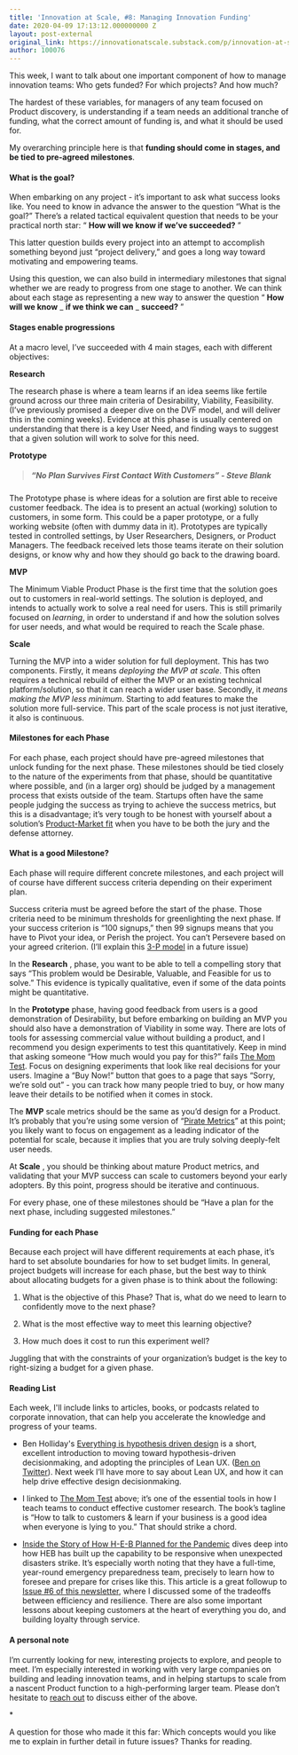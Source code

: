 ```yaml
---
title: 'Innovation at Scale, #8: Managing Innovation Funding'
date: 2020-04-09 17:13:12.000000000 Z
layout: post-external
original_link: https://innovationatscale.substack.com/p/innovation-at-scale-8-managing-innovation
author: 100076
---
```


This week, I want to talk about one important component of how to manage innovation teams: Who gets funded? For which projects? And how much?

The hardest of these variables, for managers of any team focused on Product discovery, is understanding if a team needs an additional tranche of funding, what the correct amount of funding is, and what it should be used for.

My overarching principle here is that **funding should come in stages, and be tied to pre-agreed milestones**.

#### What is the goal?

When embarking on any project - it’s important to ask what success looks like. You need to know in advance the answer to the question “What is the goal?” There’s a related tactical equivalent question that needs to be your practical north star: “ **How will we know if we’ve succeeded?** ”

This latter question builds every project into an attempt to accomplish something beyond just “project delivery,” and goes a long way toward motivating and empowering teams.

Using this question, we can also build in intermediary milestones that signal whether we are ready to progress from one stage to another. We can think about each stage as representing a new way to answer the question “ **How will we know** _ **if we think we can** _ **succeed?** ”

#### Stages enable progressions

At a macro level, I’ve succeeded with 4 main stages, each with different objectives:

**Research**

The research phase is where a team learns if an idea seems like fertile ground across our three main criteria of Desirability, Viability, Feasibility. (I’ve previously promised a deeper dive on the DVF model, and will deliver this in the coming weeks). Evidence at this phase is usually centered on understanding that there is a key User Need, and finding ways to suggest that a given solution will work to solve for this need.

**Prototype**

> ##### “No Plan Survives First Contact With Customers” - Steve Blank

The Prototype phase is where ideas for a solution are first able to receive customer feedback. The idea is to present an actual (working) solution to customers, in some form. This could be a paper prototype, or a fully working website (often with dummy data in it). Prototypes are typically tested in controlled settings, by User Researchers, Designers, or Product Managers. The feedback received lets those teams iterate on their solution designs, or know why and how they should go back to the drawing board.

**MVP**

The Minimum Viable Product Phase is the first time that the solution goes out to customers in real-world settings. The solution is deployed, and intends to actually work to solve a real need for users. This is still primarily focused on _learning_, in order to understand if and how the solution solves for user needs, and what would be required to reach the Scale phase.

**Scale**

Turning the MVP into a wider solution for full deployment. This has two components. Firstly, it means _deploying the MVP at scale_. This often requires a technical rebuild of either the MVP or an existing technical platform/solution, so that it can reach a wider user base. Secondly, it _means making the MVP less minimum_. Starting to add features to make the solution more full-service. This part of the scale process is not just iterative, it also is continuous.

#### **Milestones for each Phase**

For each phase, each project should have pre-agreed milestones that unlock funding for the next phase. These milestones should be tied closely to the nature of the experiments from that phase, should be quantitative where possible, and (in a larger org) should be judged by a management process that exists outside of the team. Startups often have the same people judging the success as trying to achieve the success metrics, but this is a disadvantage; it’s very tough to be honest with yourself about a solution’s [Product-Market fit](https://a16z.com/2017/02/18/12-things-about-product-market-fit/) when you have to be both the jury and the defense attorney.

#### What is a good Milestone?

Each phase will require different concrete milestones, and each project will of course have different success criteria depending on their experiment plan.

Success criteria must be agreed before the start of the phase. Those criteria need to be minimum thresholds for greenlighting the next phase. If your success criterion is “100 signups,” then 99 signups means that you have to Pivot your idea, or Perish the project. You can’t Persevere based on your agreed criterion. (I’ll explain this [3-P model](https://medium.com/@danielbentes/to-pivot-persevere-or-perish-that-is-the-question-77c41f86de51) in a future issue)

In the **Research** , phase, you want to be able to tell a compelling story that says “This problem would be Desirable, Valuable, and Feasible for us to solve.” This evidence is typically qualitative, even if some of the data points might be quantitative.

In the **Prototype** phase, having good feedback from users is a good demonstration of Desirability, but before embarking on building an MVP you should also have a demonstration of Viability in some way. There are lots of tools for assessing commercial value without building a product, and I recommend you design experiments to test this quantitatively. Keep in mind that asking someone “How much would you pay for this?” fails [The Mom Test](http://momtestbook.com/). Focus on designing experiments that look like real decisions for your users. Imagine a “Buy Now!” button that goes to a page that says “Sorry, we’re sold out” - you can track how many people tried to buy, or how many leave their details to be notified when it comes in stock.

The **MVP** scale metrics should be the same as you’d design for a Product. It’s probably that you’re using some version of “[Pirate Metrics](https://www.activecampaign.com/blog/aaarrr-what-are-pirate-metrics)” at this point; you likely want to focus on engagement as a leading indicator of the potential for scale, because it implies that you are truly solving deeply-felt user needs.

At **Scale** , you should be thinking about mature Product metrics, and validating that your MVP success can scale to customers beyond your early adopters. By this point, progress should be iterative and continuous.

For every phase, one of these milestones should be “Have a plan for the next phase, including suggested milestones.”

#### Funding for each Phase

Because each project will have different requirements at each phase, it’s hard to set absolute boundaries for how to set budget limits. In general, project budgets will increase for each phase, but the best way to think about allocating budgets for a given phase is to think about the following:

1. What is the objective of this Phase? That is, what do we need to learn to confidently move to the next phase?

2. What is the most effective way to meet this learning objective?

3. How much does it cost to run this experiment well?

Juggling that with the constraints of your organization’s budget is the key to right-sizing a budget for a given phase.

#### **Reading List**

Each week, I'll include links to articles, books, or podcasts related to corporate innovation, that can help you accelerate the knowledge and progress of your teams. 

- Ben Holliday's [Everything is hypothesis driven design](https://www.hollidazed.co.uk/2015/07/16/everything-is-hypothesis-driven-design/) is a short, excellent introduction to moving toward hypothesis-driven decisionmaking, and adopting the principles of Lean UX. ([Ben on Twitter](https://twitter.com/BenHolliday)). Next week I’ll have more to say about Lean UX, and how it can help drive effective design decisionmaking. 

- I linked to [The Mom Test](http://momtestbook.com/) above; it’s one of the essential tools in how I teach teams to conduct effective customer research. The book’s tagline is “How to talk to customers & learn if your business is a good idea when everyone is lying to you.” That should strike a chord. 

- [Inside the Story of How H-E-B Planned for the Pandemic](https://www.texasmonthly.com/food/heb-prepared-coronavirus-pandemic/) dives deep into how HEB has built up the capability to be responsive when unexpected disasters strike. It’s especially worth noting that they have a full-time, year-round emergency preparedness team, precisely to learn how to foresee and prepare for crises like this. This article is a great followup to [Issue #6 of this newsletter](https://innovationatscale.substack.com/p/innovation-at-scale-6-efficiency), where I discussed some of the tradeoffs between efficiency and resilience. There are also some important lessons about keeping customers at the heart of everything you do, and building loyalty through service.

#### **A personal note**

I’m currently looking for new, interesting projects to explore, and people to meet. I’m especially interested in working with very large companies on building and leading innovation teams, and in helping startups to scale from a nascent Product function to a high-performing larger team. Please don’t hesitate to [reach out](https://www.linkedin.com/in/dmcdougall/) to discuss either of the above.

\*

A question for those who made it this far: Which concepts would you like me to explain in further detail in future issues? Thanks for reading.


